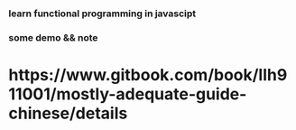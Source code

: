 ### learn functional programming in javascipt 
### some demo && note
 <h1>https://www.gitbook.com/book/llh911001/mostly-adequate-guide-chinese/details</h1>